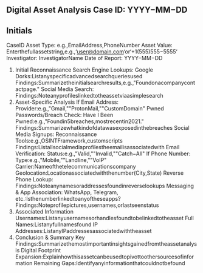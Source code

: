 Digital Asset Analysis
Case ID:
YYYY−MM−DD
-
Initials
-
CaseID
Asset Type:
e.g.,EmailAddress,PhoneNumber
Asset Value:
Enterthefullassetstring,e.g.,‘user@domain.com‘or‘+1(555)555−5555‘
Investigator:
InvestigatorName
Date of Report:
YYYY−MM−DD
1. Initial Reconnaissance
Search Engine Lookups:
Google Dorks:Listanyspecificadvancedsearchqueriesused
Findings:Summarizetheinitialsearchresults,e.g.,"Foundonacompanycontactpage."
Social Media Search:
Findings:Noteanyprofileslinkedtotheassetviaasimplesearch
2. Asset-Specific Analysis
If Email Address:
Provider:e.g.,"Gmail,""ProtonMail,""CustomDomain"
Pwned Passwords/Breach Check:
Have I Been Pwned:e.g.,"Foundin5breaches,mostrecentin2021."
Findings:Summarizewhatkindofdatawasexposedinthebreaches
Social Media Signups:
Reconnaissance Tools:e.g.,OSINTFramework,customscripts
Findings:Listallsocialmediaprofilestheemailisassociatedwith
Email Verification:
Status:e.g.,"Valid,""Invalid,""Catch−All"
If Phone Number:
Type:e.g.,"Mobile,""Landline,""VoIP"
Carrier:Nameofthetelecommunicationscompany
Geolocation:Locationassociatedwiththenumber(City,State)
Reverse Phone Lookup:
Findings:Noteanynamesoraddressesfoundinreverselookups
Messaging & App Association:
WhatsApp, Telegram, etc.:Isthenumberlinkedtoanyoftheseapps?
Findings:Noteprofilepictures,usernames,orlastseenstatus
3. Associated Information
Usernames:Listanyusernamesorhandlesfoundtobelinkedtotheasset
Full Names:Listanyfullnamesfound
IP Addresses:ListanyIPaddressesassociatedwiththeasset
4. Conclusion & Summary
Key Findings:Summarizethemostimportantinsightsgainedfromtheassetanalysis
Digital Footprint Expansion:Explainhowthisassetcanbeusedtopivottoothersourcesofinformation
Remaining Gaps:Identifyanyinformationthatcouldnotbefound

